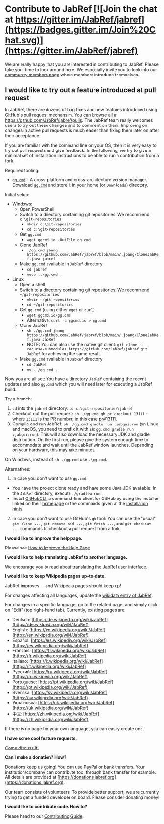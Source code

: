 # Contribute to JabRef [![Join the chat at https://gitter.im/JabRef/jabref](https://badges.gitter.im/Join%20Chat.svg)](https://gitter.im/JabRef/jabref)

We are really happy that you are interested in contributing to JabRef. Please take your time to look around here. We especially invite you to look into our [community members page](https://discourse.jabref.org/t/community-members/1868?u=koppor) where members introduce themselves.

## I would like to try out a feature introduced at pull request

In JabRef, there are dozens of bug fixes and new features introduced using GitHub's pull request mechansim.
You can browse all at <https://github.com/JabRef/jabref/pulls>.
The JabRef team really welcomes users to try out these changes and to comment on them.
Improving on changes in active pull requests is much easier than fixing them later on after their acceptance.

If you are familiar with the command line on your OS, then it is very easy to try out pull requests and give feedback.
In the following, we try to give a minimal set of installation instructions to be able to run a contribution from a fork.

Required tooling:

- [`gg.cmd`](https://github.com/eirikb/gg) - A cross-platform and cross-architecture version manager. Download [`gg.cmd`](https://github.com/eirikb/gg/releases/latest/download/gg.cmd) and store it in your home (or `Downloads`) directory.

Initial setup:

- Windows:
  - Open PowerShell
  - Switch to a directory containing git repositories. We recommend `c:\git-repositories`
    - `mkdir c:\git-repositories`
    - `cd c:\git-repositories`
  - Get `gg.cmd`
    - `wget ggcmd.io -OutFile gg.cmd`
  - Clone JabRef
    - `./gg.cmd jbang https://github.com/JabRef/jabref/blob/main/.jbang/CloneJabRef.java jabref`
  - Make `gg.cmd` available in `JabRef` directory
    - `cd jabref`
    - `move ..\gg.cmd .`
- Linux:
  - Open a shell
  - Switch to a directory containing git repositories. We recommend `~/git-repositories`
    - `mkdir ~/git-repositories`
    - `cd ~/git-repositories`
  - Get `gg.cmd` (using either `wget` or `curl`)
    - `wget ggcmd.io/gg.cmd`
    - Alternative: `curl -L ggcmd.io > gg.cmd`
  - Clone JabRef
    - `sh ./gg.cmd jbang https://github.com/JabRef/jabref/blob/main/.jbang/CloneJabRef.java JabRef`
    - NOTE: You can also use the native git client: `git clone --recurse-submodules https://github.com/JabRef/jabref.git JabRef` for achieving the same result.
  - Make `gg.cmd` available in `JabRef` directory
    - `cd JabRef`
    - `mv ../gg.cmd .`

Now you are all set: You have a directory `JabRef` containing the recent updates and also `gg.cmd` which you will need later for executing a JabRef build.

Try a branch:

1. `cd` into the `jabref` directory: `cd c:\git-repositories\jabref`
2. Checkout out the pull request: `sh ./gg.cmd gh pr checkout 13111` - where `13111` is the PR number, in this case [pr#13111](https://github.com/JabRef/jabref/pull/13111).
3. Compile and run JabRef: `sh ./gg.cmd gradle run :jabgui:run` (on Linux and macOS, you need to prefix it with `sh`: `gg.cmd gradle run :jabgui:run`). This will also download the necessary JDK and gradle distribution. On the first run, please give the system enough time to accommodate and wait until the JabRef window launches. Depending on your hardware, this may take minutes.

On Windows, instead of `sh ./gg.cmd` use `.\gg.cmd`.

Alternatives:

1. In case you don't want to use `gg.cmd`:

  - You have the project clone ready and have some Java JDK available: In the `JabRef` directory, execute `./gradlew run`.
  - Install [GitHubCLI](https://cli.github.com/), a command-line client for GitHub by using the installer linked on their [homepage](https://cli.github.com/) or the commands given at the [installation hints](https://github.com/cli/cli#installation).

2. In case you don't want to use GitHub's `gh` tool: You can use the "usual" `git clone ...`, `git remote add ...`, `git fetch ...`, and `git checkout ...` commands to checkout a pull request from a fork.

**I would like to improve the help page.**

Please see [How to Improve the Help Page](how-to-improve-the-help-page.md)

**I would like to help translating JabRef to another language.**

We encourage you to read about [translating the JabRef user interface](how-to-translate-the-ui.md).

**I would like to keep Wikipedia pages up-to-date.**

JabRef improves -- and Wikipedia pages should keep up!

For changes affecting all languages, update the [wikidata entry of JabRef](https://www.wikidata.org/wiki/Q1676802).

For changes in a specific language, go to the related page, and simply click on "Edit" (top right-hand tab). Currently, existing pages are:

* Deutsch: [https://de.wikipedia.org/wiki/JabRef](https://de.wikipedia.org/wiki/JabRef)
* English: [https://en.wikipedia.org/wiki/JabRef](https://en.wikipedia.org/wiki/JabRef)
* Español: [https://es.wikipedia.org/wiki/JabRef](https://es.wikipedia.org/wiki/JabRef)
* Français: [https://fr.wikipedia.org/wiki/JabRef](https://fr.wikipedia.org/wiki/JabRef)
* Italiano: [https://it.wikipedia.org/wiki/JabRef](https://it.wikipedia.org/wiki/JabRef)
* Русский: [https://ru.wikipedia.org/wiki/JabRef](https://ru.wikipedia.org/wiki/JabRef)
* Portuguese: [https://pt.wikipedia.org/wiki/JabRef](https://pt.wikipedia.org/wiki/JabRef)
* Svenska: [https://sv.wikipedia.org/wiki/JabRef](https://sv.wikipedia.org/wiki/JabRef)
* Українська: [https://uk.wikipedia.org/wiki/JabRef](https://uk.wikipedia.org/wiki/JabRef)
* 中文: [https://zh.wikipedia.org/wiki/JabRef](https://zh.wikipedia.org/wiki/JabRef)

If there is no page for your own language, you can easily create one.

**I have some cool feature requests.**

[Come discuss it!](http://discourse.jabref.org)

**Can I make a donation? How?**

Donations keep us going! You can use PayPal or bank transfers. Your institution/company can contribute too, through bank transfer for example. All details are provided at [https://donations.jabref.org](https://donations.jabref.org).

Our team consists of volunteers. To provide better support, we are currently trying to get a funded developer on board. Please consider donating money!

**I would like to contribute code. How to?**

Please head to our [Contributing Guide](https://github.com/JabRef/jabref/blob/main/CONTRIBUTING.md#contributing).
